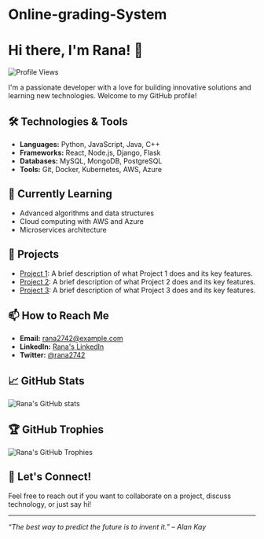 # Online-grading-System
# Hi there, I'm Rana! 👋

![Profile Views](https://komarev.com/ghpvc/?username=rana2742&color=blue)

I'm a passionate developer with a love for building innovative solutions and learning new technologies. Welcome to my GitHub profile!

## 🛠️ Technologies & Tools
- **Languages:** Python, JavaScript, Java, C++
- **Frameworks:** React, Node.js, Django, Flask
- **Databases:** MySQL, MongoDB, PostgreSQL
- **Tools:** Git, Docker, Kubernetes, AWS, Azure

## 🌱 Currently Learning
- Advanced algorithms and data structures
- Cloud computing with AWS and Azure
- Microservices architecture

## 🔭 Projects
- [Project 1](https://github.com/rana2742/project1): A brief description of what Project 1 does and its key features.
- [Project 2](https://github.com/rana2742/project2): A brief description of what Project 2 does and its key features.
- [Project 3](https://github.com/rana2742/project3): A brief description of what Project 3 does and its key features.

## 📫 How to Reach Me
- **Email:** rana2742@example.com
- **LinkedIn:** [Rana's LinkedIn](https://www.linkedin.com/in/rana2742)
- **Twitter:** [@rana2742](https://twitter.com/rana2742)

## 📈 GitHub Stats
![Rana's GitHub stats](https://github-readme-stats.vercel.app/api?username=rana2742&show_icons=true&theme=radical)

## 🏆 GitHub Trophies
![Rana's GitHub Trophies](https://github-profile-trophy.vercel.app/?username=rana2742&theme=darkhub)

## 💬 Let's Connect!
Feel free to reach out if you want to collaborate on a project, discuss technology, or just say hi!

---

*“The best way to predict the future is to invent it.” – Alan Kay*
